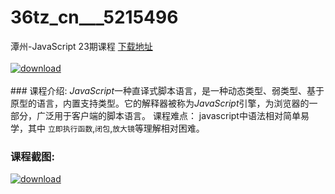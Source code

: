 # 36tz_cn___5215496
潭州-JavaScript 23期课程
[下载地址](http://www.36tz.cn/article/5215496 "下载地址")
<br/></br>[![download](http://36tz.cn/muke_img/2020_10_2-2.png "下载地址")](http://www.36tz.cn/article/5215496 "下载地址")
<br/></br>### 课程介绍:
*JavaScript*一种直译式脚本语言，是一种动态类型、弱类型、基于原型的语言，内置支持类型。它的解释器被称为*JavaScript*引擎，为浏览器的一部分，广泛用于客户端的脚本语言。
课程难点：
javascript中语法相对简单易学，其中 `立即执行函数`,`闭包`,`放大镜`等理解相对困难。

### 课程截图:
[![download](http://36tz.cn/muke_img/2020_10_1-2.png "下载地址")](http://www.36tz.cn/article/5215496 "下载地址")
